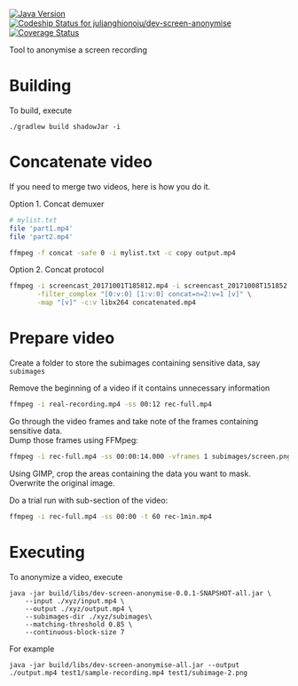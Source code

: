 [![Java Version](http://img.shields.io/badge/Java-1.8-blue.svg)](http://www.oracle.com/technetwork/java/javase/downloads/jdk8-downloads-2133151.html)
[![Codeship Status for julianghionoiu/dev-screen-anonymise](https://img.shields.io/codeship/a55a8330-4133-0135-7b7d-4ab391348566/master.svg)](https://codeship.com/projects/230067)
[![Coverage Status](https://coveralls.io/repos/github/julianghionoiu/dev-screen-anonymise/badge.svg?branch=master)](https://coveralls.io/github/julianghionoiu/dev-screen-anonymise?branch=master)

Tool to anonymise a screen recording

# Building

To build, execute

```
./gradlew build shadowJar -i 
```


# Concatenate video

If you need to merge two videos, here is how you do it.


Option 1. Concat demuxer
```bash
# mylist.txt
file 'part1.mp4'
file 'part2.mp4'

ffmpeg -f concat -safe 0 -i mylist.txt -c copy output.mp4
```

Option 2. Concat protocol
```bash
ffmpeg -i screencast_20171001T185812.mp4 -i screencast_20171008T151852.mp4 \
       -filter_complex "[0:v:0] [1:v:0] concat=n=2:v=1 [v]" \
       -map "[v]" -c:v libx264 concatenated.mp4
```


# Prepare video

Create a folder to store the subimages containing sensitive data, say `subimages`

Remove the beginning of a video if it contains unnecessary information
```bash
ffmpeg -i real-recording.mp4 -ss 00:12 rec-full.mp4
```

Go through the video frames and take note of the frames containing sensitive data.  
Dump those frames using FFMpeg:
```bash
ffmpeg -i rec-full.mp4 -ss 00:00:14.000 -vframes 1 subimages/screen.png
```

Using GIMP, crop the areas containing the data you want to mask. Overwrite the original image.

Do a trial run with sub-section of the video:
```bash
ffmpeg -i rec-full.mp4 -ss 00:00 -t 60 rec-1min.mp4
```


# Executing

To anonymize a video, execute

```
java -jar build/libs/dev-screen-anonymise-0.0.1-SNAPSHOT-all.jar \
    --input ./xyz/input.mp4 \
    --output ./xyz/output.mp4 \
    --subimages-dir ./xyz/subimages\
    --matching-threshold 0.85 \
    --continuous-block-size 7
```

For example

```
java -jar build/libs/dev-screen-anonymise-all.jar --output ./output.mp4 test1/sample-recording.mp4 test1/subimage-2.png
```